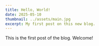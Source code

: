 ```yaml
---
title: Hello, World!
date: 2025-05-10
thumbnail: ../assets/main.jpg
excerpt: My first post on this new blog.
---
```


This is the first post of the blog. Welcome!



